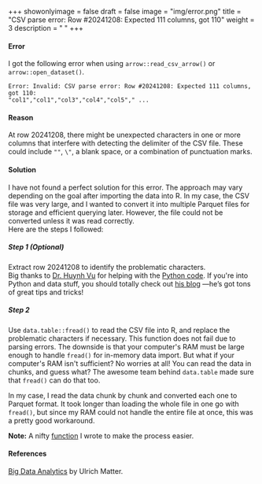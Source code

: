 +++
showonlyimage = false
draft = false
image = "img/error.png"
title = "CSV parse error: Row #20241208: Expected 111 columns, got 110"
weight = 3
description = " "
+++


#### Error
I got the following error when using `arrow::read_csv_arrow()` or `arrow::open_dataset()`.  

```
Error: Invalid: CSV parse error: Row #20241208: Expected 111 columns, got 110: 
"col1","col1","col3","col4","col5"," ...
```


#### Reason
At row 20241208, there might be unexpected characters in one or more columns 
that interfere with detecting the delimiter of the CSV file. 
These could include `""`, `\"`, a blank space, or a combination of punctuation marks.  

#### Solution
I have not found a perfect solution for this error. 
The approach may vary depending on the goal after importing the data into R. 
In my case, the CSV file was very large, and I wanted to convert it into 
multiple Parquet files for storage and efficient querying later. 
However, the file could not be converted unless it was read correctly.  
Here are the steps I followed:

##### Step 1 (Optional)
Extract row 20241208 to identify the problematic characters.  
Big thanks to <a href="https://huynhvu.com/" target="_blank">Dr. Huynh Vu</a> 
for helping with the <a href="https://github.com/vuh95" target="_blank">Python code</a>. 
If you're into Python and data stuff, you should totally check out <a href="https://huynhvu.com/" target="_blank">his blog</a>
—he’s got tons of great tips and tricks!

##### Step 2
Use `data.table::fread()` to read the CSV file into R, and replace the problematic characters if necessary. 
This function does not fail due to parsing errors. 
The downside is that your computer's RAM must be large enough to handle `fread()` for in-memory data import. 
But what if your computer's RAM isn't sufficient? 
No worries at all! 
You can read the data in chunks, and guess what? 
The awesome team behind `data.table` made sure that `fread()` can do that too.  

In my case, I read the data chunk by chunk and converted each one to Parquet format. 
It took longer than loading the whole file in one go with `fread()`, 
but since my RAM could not handle the entire file at once, this was a pretty good workaround.  

**Note:** A nifty [function](URL) I wrote to make the process easier.

#### References
<a href="https://umatter.github.io/BigData/" target="_blank">Big Data Analytics</a> by Ulrich Matter.







